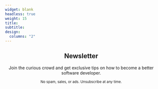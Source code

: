 ```yaml
---
widget: blank
headless: true
weight: 15
title:
subtitle:
design:
  columns: "2"
---
```


<div style="text-align: center">
<h2>Newsletter</h2>

Join the curious crowd and get exclusive tips on how to become a better software developer.

<script async data-uid="c5699c15a9" src="https://arhohuttunen.ck.page/c5699c15a9/index.js"></script>

<small>No spam, sales, or ads. Unsubscribe at any time.</small>
</div>
